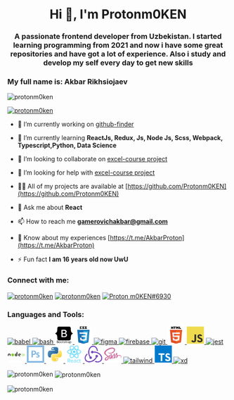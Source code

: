 <h1 align="center">Hi 👋, I'm Protonm0KEN</h1>
<h3 align="center">A passionate frontend developer from Uzbekistan. I started learning programming from 2021 and now i have some great repositories and have got a lot of experience. Also i study and develop my self every day to get new skills</h3>
<h3 alighn="left">My full name is: Akbar Rikhsiojaev</h3>
<p align="left"> <img src="https://komarev.com/ghpvc/?username=protonm0ken&label=Profile%20views&color=0e75b6&style=flat" alt="protonm0ken" /> </p>

<p align="left"> <a href="https://github.com/ryo-ma/github-profile-trophy"><img src="https://github-profile-trophy.vercel.app/?username=protonm0ken" alt="protonm0ken" /></a> </p>

- 🔭 I’m currently working on [github-finder](https://github.com/Protonm0KEN/github-finder)

- 🌱 I’m currently learning **ReactJs, Redux, Js, Node Js, Scss, Webpack, Typescript,Python, Data Science**

- 👯 I’m looking to collaborate on [excel-course project](https://github.com/Protonm0KEN/excel-course)

- 🤝 I’m looking for help with [excel-course project](https://github.com/Protonm0KEN/excel-course)

- 👨‍💻 All of my projects are available at [https://github.com/Protonm0KEN](https://github.com/Protonm0KEN)

- 💬 Ask me about **React**

- 📫 How to reach me **gamerovichakbar@gmail.com**

- 📄 Know about my experiences [https://t.me/AkbarProton](https://t.me/AkbarProton)

- ⚡ Fun fact **I am 16 years old now UwU**

<h3 align="left">Connect with me:</h3>
<p align="left">
<a href="https://dev.to/protonm0ken" target="blank"><img align="center" src="https://raw.githubusercontent.com/rahuldkjain/github-profile-readme-generator/master/src/images/icons/Social/devto.svg" alt="protonm0ken" height="30" width="40" /></a>
<a href="https://codesandbox.com/protonm0ken" target="blank"><img align="center" src="https://raw.githubusercontent.com/rahuldkjain/github-profile-readme-generator/master/src/images/icons/Social/codesandbox.svg" alt="protonm0ken" height="30" width="40" /></a>
<a href="https://discord.gg/Proton m0KEN#6930" target="blank"><img align="center" src="https://raw.githubusercontent.com/rahuldkjain/github-profile-readme-generator/master/src/images/icons/Social/discord.svg" alt="Proton m0KEN#6930" height="30" width="40" /></a>
</p>

<h3 align="left">Languages and Tools:</h3>
<p align="left"> <a href="https://babeljs.io/" target="_blank" rel="noreferrer"> <img src="https://www.vectorlogo.zone/logos/babeljs/babeljs-icon.svg" alt="babel" width="40" height="40"/> </a> <a href="https://www.gnu.org/software/bash/" target="_blank" rel="noreferrer"> <img src="https://www.vectorlogo.zone/logos/gnu_bash/gnu_bash-icon.svg" alt="bash" width="40" height="40"/> </a> <a href="https://getbootstrap.com" target="_blank" rel="noreferrer"> <img src="https://raw.githubusercontent.com/devicons/devicon/master/icons/bootstrap/bootstrap-plain-wordmark.svg" alt="bootstrap" width="40" height="40"/> </a> <a href="https://www.w3schools.com/css/" target="_blank" rel="noreferrer"> <img src="https://raw.githubusercontent.com/devicons/devicon/master/icons/css3/css3-original-wordmark.svg" alt="css3" width="40" height="40"/> </a> <a href="https://www.figma.com/" target="_blank" rel="noreferrer"> <img src="https://www.vectorlogo.zone/logos/figma/figma-icon.svg" alt="figma" width="40" height="40"/> </a> <a href="https://firebase.google.com/" target="_blank" rel="noreferrer"> <img src="https://www.vectorlogo.zone/logos/firebase/firebase-icon.svg" alt="firebase" width="40" height="40"/> </a> <a href="https://git-scm.com/" target="_blank" rel="noreferrer"> <img src="https://www.vectorlogo.zone/logos/git-scm/git-scm-icon.svg" alt="git" width="40" height="40"/> </a> <a href="https://www.w3.org/html/" target="_blank" rel="noreferrer"> <img src="https://raw.githubusercontent.com/devicons/devicon/master/icons/html5/html5-original-wordmark.svg" alt="html5" width="40" height="40"/> </a> <a href="https://developer.mozilla.org/en-US/docs/Web/JavaScript" target="_blank" rel="noreferrer"> <img src="https://raw.githubusercontent.com/devicons/devicon/master/icons/javascript/javascript-original.svg" alt="javascript" width="40" height="40"/> </a> <a href="https://jestjs.io" target="_blank" rel="noreferrer"> <img src="https://www.vectorlogo.zone/logos/jestjsio/jestjsio-icon.svg" alt="jest" width="40" height="40"/> </a> <a href="https://nodejs.org" target="_blank" rel="noreferrer"> <img src="https://raw.githubusercontent.com/devicons/devicon/master/icons/nodejs/nodejs-original-wordmark.svg" alt="nodejs" width="40" height="40"/> </a> <a href="https://www.photoshop.com/en" target="_blank" rel="noreferrer"> <img src="https://raw.githubusercontent.com/devicons/devicon/master/icons/photoshop/photoshop-line.svg" alt="photoshop" width="40" height="40"/> </a> <a href="https://www.python.org" target="_blank" rel="noreferrer"> <img src="https://raw.githubusercontent.com/devicons/devicon/master/icons/python/python-original.svg" alt="python" width="40" height="40"/> </a> <a href="https://reactjs.org/" target="_blank" rel="noreferrer"> <img src="https://raw.githubusercontent.com/devicons/devicon/master/icons/react/react-original-wordmark.svg" alt="react" width="40" height="40"/> </a> <a href="https://redux.js.org" target="_blank" rel="noreferrer"> <img src="https://raw.githubusercontent.com/devicons/devicon/master/icons/redux/redux-original.svg" alt="redux" width="40" height="40"/> </a> <a href="https://sass-lang.com" target="_blank" rel="noreferrer"> <img src="https://raw.githubusercontent.com/devicons/devicon/master/icons/sass/sass-original.svg" alt="sass" width="40" height="40"/> </a> <a href="https://tailwindcss.com/" target="_blank" rel="noreferrer"> <img src="https://www.vectorlogo.zone/logos/tailwindcss/tailwindcss-icon.svg" alt="tailwind" width="40" height="40"/> </a> <a href="https://www.typescriptlang.org/" target="_blank" rel="noreferrer"> <img src="https://raw.githubusercontent.com/devicons/devicon/master/icons/typescript/typescript-original.svg" alt="typescript" width="40" height="40"/> </a> <a href="https://www.adobe.com/products/xd.html" target="_blank" rel="noreferrer"> <img src="https://cdn.worldvectorlogo.com/logos/adobe-xd.svg" alt="xd" width="40" height="40"/> </a> </p>

<p><img align="left" src="https://github-readme-stats.vercel.app/api/top-langs?username=protonm0ken&show_icons=true&locale=en&layout=compact" alt="protonm0ken" /></p>

<p>&nbsp;<img align="center" src="https://github-readme-stats.vercel.app/api?username=protonm0ken&show_icons=true&locale=en" alt="protonm0ken" /></p>

<p><img align="center" src="https://github-readme-streak-stats.herokuapp.com/?user=protonm0ken&" alt="protonm0ken" /></p>
